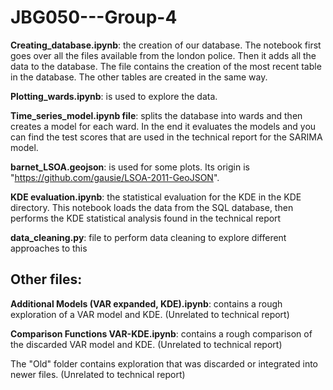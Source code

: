 # JBG050---Group-4

**Creating_database.ipynb**: the creation of our database. The notebook first goes over all the files available from the london police.
Then it adds all the data to the database. The file contains the creation of the most recent table in the database. The other tables are created in the same way. 

**Plotting_wards.ipynb**: is used to explore the data.

**Time_series_model.ipynb file**: splits the database into wards and then creates a model for each ward. In the end it evaluates the models and you
can find the test scores that are used in the technical report for the SARIMA model.

**barnet_LSOA.geojson**: is used for some plots. Its origin is "https://github.com/gausie/LSOA-2011-GeoJSON".



**KDE evaluation.ipynb**: the statistical evaluation for the KDE in the KDE directory.
This notebook loads the data from the SQL database, then performs the KDE statistical analysis found in the technical report

**data_cleaning.py**: file to perform data cleaning to explore different approaches to this

## Other files:

**Additional Models (VAR expanded, KDE).ipynb**: contains a rough exploration of a VAR model and KDE. (Unrelated to technical report)

**Comparison Functions VAR-KDE.ipynb**: contains a rough comparison of the discarded VAR model and KDE. (Unrelated to technical report)

The "Old" folder contains exploration that was discarded or integrated into newer files. (Unrelated to technical report)
